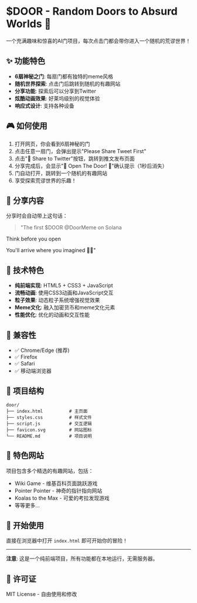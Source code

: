 # $DOOR - Random Doors to Absurd Worlds 🚪

一个充满趣味和惊喜的AI门项目，每次点击门都会带你进入一个随机的荒谬世界！

## ✨ 功能特色

- **6扇神秘之门**: 每扇门都有独特的meme风格
- **随机世界探索**: 点击门后跳转到随机的有趣网站
- **分享功能**: 探索后可以分享到Twitter
- **炫酷动画效果**: 好莱坞级别的视觉体验
- **响应式设计**: 支持各种设备

## 🎮 如何使用

1. 打开网页，你会看到6扇神秘的门
2. 点击任意一扇门，会弹出提示"Please Share Tweet First"
3. 点击"📱 Share to Twitter"按钮，跳转到推文发布页面
4. 分享完成后，会显示"🚪 Open The Door! 🚀"确认提示（1秒后消失）
5. 门自动打开，跳转到一个随机的有趣网站
6. 享受探索荒谬世界的乐趣！

## 🚀 分享内容

分享时会自动带上这句话：
> "The first $DOOR @DoorMeme on Solana

Think before you open

You'll arrive where you imagined 🚪✨"

## 🎨 技术特色

- **纯前端实现**: HTML5 + CSS3 + JavaScript
- **流畅动画**: 使用CSS3动画和JavaScript交互
- **粒子效果**: 动态粒子系统增强视觉效果
- **Meme文化**: 融入加密货币和meme文化元素
- **性能优化**: 优化的动画和交互性能

## 📱 兼容性

- ✅ Chrome/Edge (推荐)
- ✅ Firefox
- ✅ Safari
- ✅ 移动端浏览器

## 🎯 项目结构

```
door/
├── index.html          # 主页面
├── styles.css          # 样式文件
├── script.js           # 交互逻辑
├── favicon.svg         # 网站图标
└── README.md           # 项目说明
```

## 🌟 特色网站

项目包含多个精选的有趣网站，包括：
- Wiki Game - 维基百科页面跳跃游戏
- Pointer Pointer - 神奇的指针指向网站
- Koalas to the Max - 可爱的考拉发现游戏
- 等等更多...

## 🎉 开始使用

直接在浏览器中打开 `index.html` 即可开始你的冒险！

---

**注意**: 这是一个纯前端项目，所有功能都在本地运行，无需服务器。

## 📄 许可证

MIT License - 自由使用和修改 